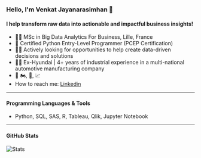 ### Hello, I'm Venkat Jayanarasimhan 👋

#### I help transform raw data into actionable and impactful business insights!

 - 👨‍🎓 MSc in Big Data Analytics For Business, Lille, France
 - 🐍 Certified Python Entry-Level Programmer (PCEP Certification)
 - 👨‍💻 Actively looking for opportunities to help create data-driven decisions and solutions
 - 👨‍💼 Ex-Hyundai | 4+ years of industrial experience in a multi-national automotive manufacturing company
 - 💙 🏍, 🎼, 📈
 - How to reach me: [Linkedin](https://www.linkedin.com/in/venkat-j/)
 
 ---

#### Programming Languages & Tools

- Python, SQL, SAS, R, Tableau, Qlik, Jupyter Notebook

---

#### GitHub Stats

![Stats](https://github-readme-stats.vercel.app/api?username=Venkat-J&&show_icons=true&title_color=ffffff&icon_color=bb2acf&text_color=daf7dc&bg_color=151515)
